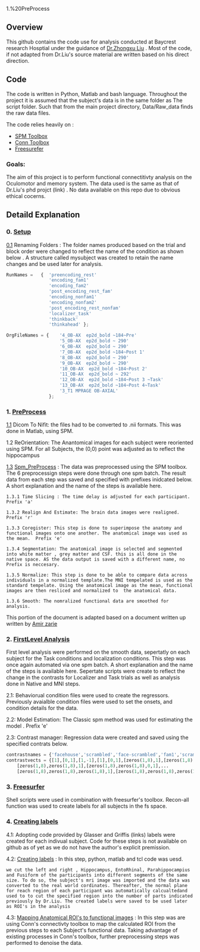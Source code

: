 1.%20PreProcess
## Overview

This github contains the code use for analysis conducted at Baycrest research Hosptial under the guidance of [Dr.Zhongxu Liu](http://psych.utoronto.ca/Neuropsychologylab/zhongxu.html) . Most of the code, if not adapted from Dr.Liu's source material are written based on his direct direction.

## Code

The code is written in Python, Matlab and bash language. Throughout the project it is assumed that the subject's data is in the same folder as The script folder. Such that from the main project directory, Data/Raw_data finds the raw data files.

The code relies heavily on :

* [SPM Toolbox](http://www.fil.ion.ucl.ac.uk/spm/)
* [Conn Toolbox](https://www.nitrc.org/projects/conn)
* [Freesurefer](https://surfer.nmr.mgh.harvard.edu/)

### Goals:

The aim of this project is to perform functional connectitivty analysis on the Oculomotor and memory system. The data used is the same as that of Dr.Liu's phd projct (link) . No data available on this repo due to obvious ethical cocerns.

## Detaild Explanation 

### 0. [Setup](https://github.com/ATajadod94/Functional-Connectivity-Analysis/tree/master/Code/0.%20Setup)

[0.1](https://github.com/ATajadod94/Functional-Connectivity-Analysis/tree/master/Code/0.%20Setup/StructCreating.m) Renaming Folders : The folder names produced based on the trial and block order were changed to reflect the name of the condition as shown below . A structure called mysubject was created to retain the name changes and be used later for analysis.


```python
RunNames =   {  'preencoding_rest'
                'encoding_fam1'
                'encoding_fam2'
                'post_encoding_rest_fam'
                'encoding_nonfam1'
                'encoding_nonfam2'
                'post_encoding_rest_nonfam'
                'localizer_task'
                'thinkback'
                'thinkahead' };

OrgFileNames = {    '4_OB-AX  ep2d_bold ~184~Pre'
                    '5_OB-AX  ep2d_bold ~ 290'
                    '6_OB-AX  ep2d_bold ~ 290'
                    '7_OB-AX  ep2d_bold ~184~Post 1'
                    '8_OB-AX  ep2d_bold ~ 290'
                    '9_OB-AX  ep2d_bold ~ 290'
                    '10_OB-AX  ep2d_bold ~184~Post 2'
                    '11_OB-AX  ep2d_bold ~ 292'
                    '12_OB-AX  ep2d_bold ~184~Post 3 ~Task'
                    '13_OB-AX  ep2d_bold ~184~Post 4~Task'
                    '3_T1 MPRAGE OB-AXIAL'
                };
```

### 1. [PreProcess](https://github.com/ATajadod94/Functional-Connectivity-Analysis/tree/master/Code/1.%20PreProcess)  


[1.1](https://github.com/ATajadod94/Functional-Connectivity-Analysis/tree/master/Code/1.%20PreProcess/1.1%20-%20Diciom%20to%20Nifi/DicomToNifti_LoopAllSubjects.m)  Dicom To Nifit: the files had to be converted to .nii formats. This was done in Matlab, using SPM.

1.2 ReOrientation: The Anantomical images for each subject were reoriented using SPM. For all Subjects, the (0,0) point was adjusted as to reflect the hippocampus

[1.3](https://github.com/ATajadod94/Functional-Connectivity-Analysis/tree/master/Code/1.%20PreProcess/1.8%20Spm_Preprocess) [Spm_PreProcess](https://github.com/ATajadod94/Functional-Connectivity-Analysis/blob/master/Code/1.%20PreProcess/1.8%20Spm_Preprocess/PostOrgLoop.m) : The data was preprocessed using the SPM toolbox. The 6 preprocessign steps were done through one spm batch. The result data from each step was saved and specified with prefixes inidcated below. A short explanation and the name of the steps is available here.


    1.3.1 Time Slicing : The time delay is adjusted for each participant. Prefix 'a'

    1.3.2 Realign And Estimate: The brain data images were realigned. Prefix 'r'

    1.3.3 Coregister: This step is done to superimpose the anatomy and functional images onto one another. The anatomical image was used as the mean.  Prefix 'e'

    1.3.4 Segmentation: The anatomical image is selected and segmented into white matter , grey matter and CSF. this is all done in the native space. AS the data output is saved with a different name, no Prefix is neccesary.

    1.3.5 Normalize: This step is done to be able to compare data across individuals in a normalized template.The MNI tempelated is used as the standard tempelate. Using the anatomical image as the mean, functional images are then resliced and normalized to  the anatomical data.

    1.3.6 Smooth: The nomralized functional data are smoothed for analysis.

This portion of the document is adapted based on a document written up written by [Amir zarie](https://www.linkedin.com/in/amir-zarie-9807b4aa/)


### 2. [FirstLevel Analysis](https://github.com/ATajadod94/Functional-Connectivity-Analysis/tree/master/Code/2.%20FirstLevel)

First level analysis were performed on the smooth data, sepertatly on each subject for the Task conditions and localization conditions. This step was once again automated via one spm batch. A short explanation and the name of the steps is available here.  Sepertate scripts were create to reflect the change in the contrasts for Localizer and Task trials as well as analysis done in Native and MNI steps.


 2.1: Behaviorual condition files were used to create the regressors. Previously avaialble condition files were used to set the onsets, and condition details for the data.

 2.2: Model Estimation: The Classic spm method was used for estimating the model . Prefix 'e'

 2.3: Contrast manager: Regression data were created and saved using the specified contrats below.




```python
contrastnames = {'facehouse','scrambled','face-scrambled','fam1','scramb1','fam2','scramb2','nonfam1','scramb3','nonfam2','scramb4'};
contrastvects = {[1],[0,1],[1,-1],[1],[0,1],[zeros(1,8),1],[zeros(1,8),0,1],...
    [zeros(1,8),zeros(1,8),1],[zeros(1,8),zeros(1,8),0,1],...
    [zeros(1,8),zeros(1,8),zeros(1,8),1],[zeros(1,8),zeros(1,8),zeros(1,8),0,1]};
```

### 3. [Freesurfer](https://github.com/ATajadod94/Functional-Connectivity-Analysis/tree/master/Code/3.%20FreeSurfer)

Shell scripts were used in combination with freesurfer's toolbox. Recon-all function was used to create labels for all subjects in the fs space.

### 4. [Creating labels](https://github.com/ATajadod94/Functional-Connectivity-Analysis/tree/master/Code/4.%20Label_Code)

   4.1: Adopting code provided by Glasser and Griffis (links) labels were created for each indivual subject. Code for these steps is not available on github as of yet as we do not have the author's explicit premission.

   4.2: [Creating labels](https://github.com/ATajadod94/Functional-Connectivity-Analysis/tree/master/Code/4.%20Label_Code/Segmenting) : In this step, python, matlab and tcl code was uesd.

    we cut the left and right , Hippocampus, EntoRhinal, Parahippocampius and Fusiform of the participants into different segments of the same size. To do so, the subject's mri image was imported and the data was converted to the real world cordinates. Thereafter, the normal plane for reach region of each participant was automatically calcualtedand used to to cut the specified region into the number of parts indicated previously by Dr.Liu. The created labels were saved to be used later as ROI's in the analysis

  4.3: [Mapping Anatomical ROI's to functional images](https://github.com/ATajadod94/Functional-Connectivity-Analysis/tree/master/Code/4.%20Label_Code/4.3%20Mapping) : In this step was are using Conn's connectivty toolbox to map the calculated ROI from the previous steps to each Subject's functional data. Taking advantage of existing processes in Conn's toolbox, further preprocessing steps was performed to denoise the data.
